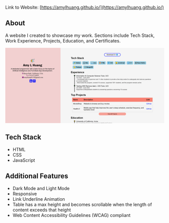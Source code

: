 Link to Website: [https://amylhuang.github.io/](https://amylhuang.github.io/)  
## About
A website I created to showcase my work. Sections include Tech Stack, Work Experience, Projects, Education, and Certificates.  

<img src='gif/portfolio.gif' title='Portfolio Gif' alt='Portfolio Gif' />

## Tech Stack 
- HTML
- CSS
- JavaScript

## Additional Features
- Dark Mode and Light Mode
- Responsive
- Link Underline Animation
- Table has a max height and becomes scrollable when the length of content exceeds that height
- Web Content Accessibility Guidelines (WCAG) compliant
